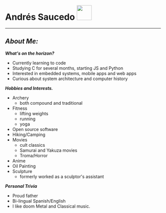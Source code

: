  # Andrés Saucedo  <img src="https://c.tenor.com/IcfYYw7vHb8AAAAi/penguin-cute.gif" width="48">
---
 ## ***About Me:***   

***What's on the horizon?***
* Currently learning to code
* Studying C for several months, starting JS and Python
* Interested in embedded systems, mobile apps and web apps
* Curious about system architecture and computer history

***Hobbies and Interests.***
* Archery
    * both compound and traditional
* Fitness
    * lifting weights
    * running
    * yoga
* Open source software
* Hiking/Camping
* Movies
    * cult classics
    * Samurai and Yakuza movies
    * Troma/Horror
* Anime
* Oil Painting
* Sculpture
    * formerly worked as a sculptor's assistant


***Personal Trivia***
* Proud father
* Bi-lingual Spanish/English
* I like doom Metal and Classical music.
